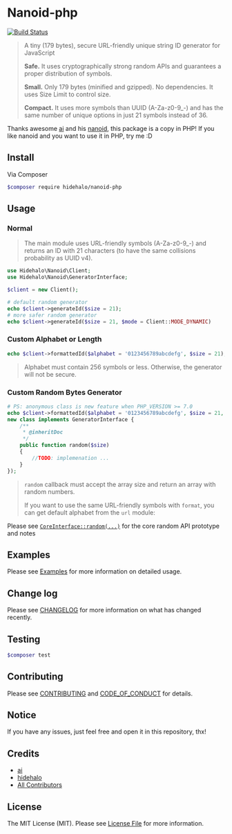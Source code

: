 # Nanoid-php

[![Build Status](https://travis-ci.org/hidehalo/emoji.svg)](https://travis-ci.org/hidehalo/nanoid-php)

> A tiny (179 bytes), secure URL-friendly unique string ID generator for JavaScript
>
> **Safe.** It uses cryptographically strong random APIs and guarantees a proper distribution of symbols.
>
> **Small.** Only 179 bytes (minified and gzipped). No dependencies. It uses Size Limit to control size.
>
> **Compact.** It uses more symbols than UUID (A-Za-z0-9_\-) and has the same number of unique options in just 21 symbols instead of 36.

Thanks awesome [ai](https://github.com/ai) and his [nanoid](https://github.com/ai/nanoid), this package is a copy in PHP!
If you like nanoid and you want to use it in PHP, try me :D

## Install

Via Composer

``` bash
$composer require hidehalo/nanoid-php
```

## Usage

### Normal

> The main module uses URL-friendly symbols (A-Za-z0-9_\-) and returns an ID with 21 characters (to have the same collisions probability as UUID v4).

``` php
use Hidehalo\Nanoid\Client;
use Hidehalo\Nanoid\GeneratorInterface;

$client = new Client();

# default random generator
echo $client->generateId($size = 21);
# more safer random generator
echo $client->generateId($size = 21, $mode = Client::MODE_DYNAMIC)
```

### Custom Alphabet or Length

``` php
echo $client->formattedId($alphabet = '0123456789abcdefg', $size = 21);
```

> Alphabet must contain 256 symbols or less.
> Otherwise, the generator will not be secure.

### Custom Random Bytes Generator

``` php
# PS: anonymous class is new feature when PHP_VERSION >= 7.0
echo $client->formattedId($alphabet = '0123456789abcdefg', $size = 21,
new class implements GeneratorInterface {
    /**
     * @inheritDoc
     */
    public function random($size)
    {
        //TODO: implemenation ...
    }
});
```

> `random` callback must accept the array size and return an array with random numbers.
>
> If you want to use the same URL-friendly symbols with `format`,
> you can get default alphabet from the `url` module:

Please see [`CoreInterface::random(...)`](src/CoreInterface.php) for the core random API prototype and notes

## Examples

Please see [Examples](examples) for more information on detailed usage.

## Change log

Please see [CHANGELOG](CHANGELOG.md) for more information on what has changed recently.

## Testing

``` bash
$composer test
```

## Contributing

Please see [CONTRIBUTING](CONTRIBUTING.md) and [CODE_OF_CONDUCT](CODE_OF_CONDUCT.md) for details.

## Notice

If you have any issues, just feel free and open it in this repository, thx!

## Credits

- [ai](https://github.com/ai)
- [hidehalo](https://github.com/hidehalo)
- [All Contributors](https://github.com/hidehalo/nanoid-php/graphs/contributors)

## License

The MIT License (MIT). Please see [License File](LICENSE.md) for more information.
